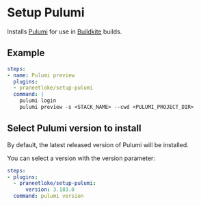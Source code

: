 # Setup Pulumi

Installs [Pulumi](https://www.pulumi.com) for use in [Buildkite](https://buildkite.com) builds.

## Example

```yaml
steps:
- name: Pulumi preview
  plugins:
  - praneetloke/setup-pulumi
  command: |
    pulumi login
    pulumi preview -s <STACK_NAME> --cwd <PULUMI_PROJECT_DIR>
```

## Select Pulumi version to install

By default, the latest released version of Pulumi will be installed.

You can select a version with the version parameter:

```yaml
steps:
- plugins:
  - praneetloke/setup-pulumi:
      version: 3.183.0
  command: pulumi version
```
